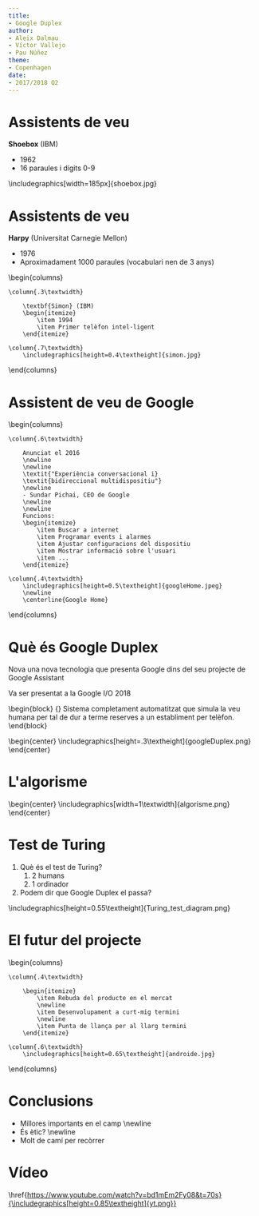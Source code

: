 ```yaml
---
title:
- Google Duplex
author:
- Aleix Dalmau
- Víctor Vallejo
- Pau Núñez
theme:
- Copenhagen
date:
- 2017/2018 Q2
---
```


# Assistents de veu

**Shoebox** (IBM)

+ 1962
+ 16 paraules i dígits 0-9

\includegraphics[width=185px]{shoebox.jpg}

# Assistents de veu

**Harpy** (Universitat Carnegie Mellon)

+ 1976
+ Aproximadament 1000 paraules (vocabulari nen de 3 anys)
    
\begin{columns}

    \column{.3\textwidth}

        \textbf{Simon} (IBM)
        \begin{itemize}
            \item 1994
            \item Primer telèfon intel·ligent
        \end{itemize}

    \column{.7\textwidth}
        \includegraphics[height=0.4\textheight]{simon.jpg}
        
\end{columns}

# Assistent de veu de Google

\begin{columns}

    \column{.6\textwidth}

        Anunciat el 2016
        \newline
        \newline
        \textit{"Experiència conversacional i}
        \textit{bidireccional multidispositiu"}
        \newline
        - Sundar Pichai, CEO de Google
        \newline
        \newline
        Funcions:
        \begin{itemize}
            \item Buscar a internet
            \item Programar events i alarmes
            \item Ajustar configuracions del dispositiu
            \item Mostrar informació sobre l'usuari
            \item ...
        \end{itemize}

    \column{.4\textwidth}
        \includegraphics[height=0.5\textheight]{googleHome.jpeg}
        \newline
        \centerline{Google Home}
\end{columns}

# Què és Google Duplex

Nova una nova tecnologia que presenta Google dins del seu projecte de Google Assistant

Va ser presentat a la Google I/O 2018

\begin{block} {}
    Sistema completament automatitzat que simula la veu humana per tal de dur a terme reserves a un establiment per telèfon.
\end{block}

\begin{center}
    \includegraphics[height=.3\textheight]{googleDuplex.png}
\end{center}

# L'algorisme

\begin{center}
    \includegraphics[width=1\textwidth]{algorisme.png}
\end{center}


# Test de Turing

1. Què és el test de Turing?
    1. 2 humans
    2. 1 ordinador
2. Podem dir que Google Duplex el passa?

\includegraphics[height=0.55\textheight]{Turing_test_diagram.png}

<!---------------------->
<!---PART VICTOR AQUI--->
<!---------------------->

# El futur del projecte

\begin{columns}

    \column{.4\textwidth}

        \begin{itemize}
            \item Rebuda del producte en el mercat
            \newline
            \item Desenvolupament a curt-mig termini
            \newline
            \item Punta de llança per al llarg termini
        \end{itemize}

    \column{.6\textwidth}
        \includegraphics[height=0.65\textheight]{androide.jpg}
\end{columns}

# Conclusions

+ Millores importants en el camp
\newline
+ És ètic?
\newline
+ Molt de camí per recòrrer

# Vídeo

\href{https://www.youtube.com/watch?v=bd1mEm2Fy08&t=70s}{\includegraphics[height=0.85\textheight]{yt.png}}
